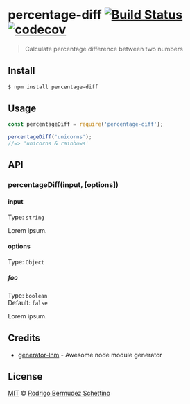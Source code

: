 # percentage-diff [![Build Status](https://travis-ci.com/rodrigobdz/percentage-diff.svg?branch=master)](https://travis-ci.com/rodrigobdz/percentage-diff) [![codecov](https://codecov.io/gh/rodrigobdz/percentage-diff/badge.svg?branch=master)](https://codecov.io/gh/rodrigobdz/percentage-diff?branch=master)

> Calculate percentage difference between two numbers

## Install

```sh
$ npm install percentage-diff
```

## Usage

```js
const percentageDiff = require('percentage-diff');

percentageDiff('unicorns');
//=> 'unicorns & rainbows'
```

## API

### percentageDiff(input, [options])

#### input

Type: `string`

Lorem ipsum.

#### options

Type: `Object`

##### foo

Type: `boolean`<br>
Default: `false`

Lorem ipsum.

## Credits

* [generator-lnm](https://github.com/rodrigobdz/generator-lnm) - Awesome node module generator

## License

[MIT](license) © [Rodrigo Bermudez Schettino](https://rodrigobdz.github.io)
